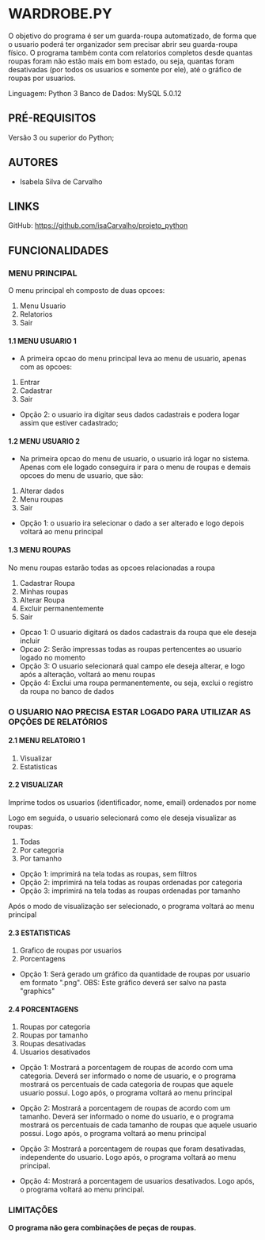 # WARDROBE.PY

O objetivo do programa é ser um guarda-roupa automatizado, de forma que o usuario poderá ter organizador sem precisar abrir seu guarda-roupa físico. O programa também conta com relatorios completos desde quantas roupas foram não estão mais em bom estado, ou seja, quantas foram desativadas (por todos os usuarios e somente por ele), até o gráfico de roupas por usuarios. 

Linguagem: Python 3
Banco de Dados: MySQL 5.0.12

## PRÉ-REQUISITOS

Versão 3 ou superior do Python;

## AUTORES

- Isabela Silva de Carvalho

## LINKS

GitHub: https://github.com/isaCarvalho/projeto_python

## FUNCIONALIDADES

### MENU PRINCIPAL

O menu principal eh composto de duas opcoes:

1. Menu Usuario
2. Relatorios
3. Sair


#### 1.1 MENU USUARIO 1

- A primeira opcao do menu principal leva ao menu de usuario, apenas com as opcoes:

1. Entrar
2. Cadastrar
3. Sair

- Opção 2: o usuario ira digitar seus dados cadastrais e podera logar assim que estiver cadastrado;

#### 1.2 MENU USUARIO 2

- Na primeira opcao do menu de usuario, o usuario irá logar no sistema. Apenas com ele logado conseguira ir para o menu de roupas e demais opcoes do menu de usuario, que são:

1. Alterar dados
2. Menu roupas
3. Sair

- Opção 1: o usuario ira selecionar o dado a ser alterado e logo depois voltará ao menu principal

#### 1.3 MENU ROUPAS

No menu roupas estarão todas as opcoes relacionadas a roupa

1. Cadastrar Roupa
2. Minhas roupas
3. Alterar Roupa
4. Excluir permanentemente
5. Sair

- Opcao 1: O usuario digitará os dados cadastrais da roupa que ele deseja incluir
- Opcao 2: Serão impressas todas as roupas pertencentes ao usuario logado no momento
- Opção 3: O usuario selecionará qual campo ele deseja alterar, e logo após a alteração, voltará ao menu roupas
- Opção 4: Exclui uma roupa permanentemente, ou seja, exclui o registro da roupa no banco de dados

### O USUARIO NAO PRECISA ESTAR LOGADO PARA UTILIZAR AS OPÇÕES DE RELATÓRIOS

#### 2.1 MENU RELATORIO 1

1. Visualizar
2. Estatisticas

#### 2.2 VISUALIZAR

Imprime todos os usuarios (identificador, nome, email) ordenados por nome

Logo em seguida, o usuario selecionará como ele deseja visualizar as roupas:

1. Todas
2. Por categoria
3. Por tamanho

- Opção 1: imprimirá na tela todas as roupas, sem filtros
- Opção 2: imprimirá na tela todas as roupas ordenadas por categoria
- Opção 3: imprimirá na tela todas as roupas ordenadas por tamanho

Após o modo de visualização ser selecionado, o programa voltará ao menu principal

#### 2.3 ESTATISTICAS

1. Grafico de roupas por usuarios
2. Porcentagens

- Opção 1: Será gerado um gráfico da quantidade de roupas por usuario em formato ".png".
OBS: Este gráfico deverá ser salvo na pasta "graphics"

#### 2.4 PORCENTAGENS

1. Roupas por categoria
2. Roupas por tamanho
3. Roupas desativadas
4. Usuarios desativados

- Opção 1: Mostrará a porcentagem de roupas de acordo com uma categoria.
Deverá ser informado o nome de usuario, e o programa mostrará os percentuais de cada categoria de roupas que aquele usuario possui.
Logo após, o programa voltará ao menu principal

- Opção 2: Mostrará a porcentagem de roupas de acordo com um tamanho.
Deverá ser informado o nome do usuario, e o programa mostrará os percentuais de cada tamanho de roupas que aquele usuario possui.
Logo após, o programa voltará ao menu principal

- Opção 3: Mostrará a porcentagem de roupas que foram desativadas, independente do usuario. Logo após, o programa voltará ao menu principal.

- Opção 4: Mostrará a porcentagem de usuarios desativados. Logo após, o programa voltará ao menu principal.

### LIMITAÇÕES

**O programa não gera combinações de peças de roupas.**
